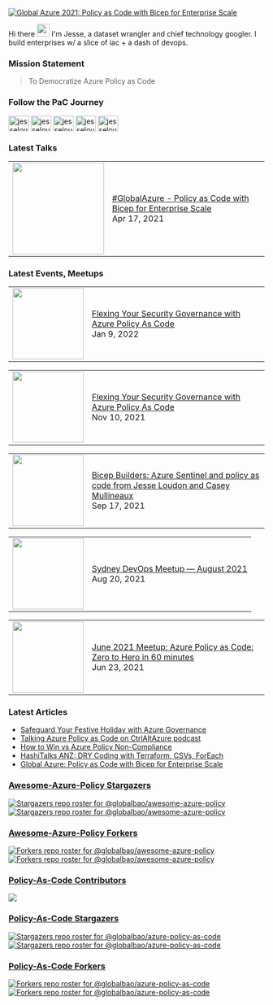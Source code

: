 [![Global Azure 2021: Policy as Code with Bicep for Enterprise Scale](https://jloudon.com/assets/images/JesseJson2021.JPG)](https://youtu.be/qpnMJXw6pIg)

Hi there <a href="https://www.jloudon.com/"><img src="https://media.giphy.com/media/hvRJCLFzcasrR4ia7z/giphy.gif" width="25px"></a> I'm Jesse, a dataset wrangler and chief technology googler. I build enterprises w/ a slice of iac + a dash of devops. 

### **Mission Statement**
> To Democratize Azure Policy as Code

### **Follow the PaC Journey**
<p align="left">
<a href="https://twitter.com/coder_au" target="blank"><img align="center" src="https://raw.githubusercontent.com/rahuldkjain/github-profile-readme-generator/master/src/images/icons/Social/twitter.svg" alt="jesseloudon" height="30" width="40" /></a>
<a href="https://linkedin.com/in/jesseloudon" target="blank"><img align="center" src="https://raw.githubusercontent.com/rahuldkjain/github-profile-readme-generator/master/src/images/icons/Social/linked-in-alt.svg" alt="jesseloudon" height="30" width="40" /></a>
<a href="https://github.com/jesseloudon" target="blank"><img align="center" src="https://github.com/rahuldkjain/github-profile-readme-generator/blob/master/src/images/icons/Social/github.svg" alt="jesseloudon" height="30" width="40" /></a>
<a href="https://jloudon.com/feed.xml" target="blank"><img align="center" src="https://github.com/rahuldkjain/github-profile-readme-generator/blob/master/src/images/icons/Social/rss.svg" alt="jesseloudon" height="30" width="40" /></a>
<a href="https://www.youtube.com/channel/UCZ79IZ2ofpJhLVAOgN0n9tw" target="blank"><img align="center" src="https://github.com/rahuldkjain/github-profile-readme-generator/blob/master/src/images/icons/Social/youtube.svg" alt="jesseloudon" height="30" width="40" /></a>
 
### Latest Talks
<!-- YOUTUBE:START --><table><tr><td><a href="https://www.youtube.com/watch?v=qpnMJXw6pIg"><img width="180px" src="https://i.ytimg.com/vi/qpnMJXw6pIg/mqdefault.jpg"></a></td>
<td><a href="https://www.youtube.com/watch?v=qpnMJXw6pIg">#GlobalAzure - Policy as Code with Bicep for Enterprise Scale</a><br/>Apr 17, 2021</td></tr></table>
<!-- YOUTUBE:END -->

### Latest Events, Meetups
<!-- YOUTUBE-PLAYLIST:START --><table><tr><td><a href="https://www.youtube.com/watch?v=SuH_TBBsvLI"><img width="140px" src="https://i.ytimg.com/vi/SuH_TBBsvLI/mqdefault.jpg"></a></td>
<td><a href="https://www.youtube.com/watch?v=SuH_TBBsvLI">Flexing Your Security Governance with Azure Policy As Code</a><br/>Jan 9, 2022</td></tr></table>
<table><tr><td><a href="https://www.youtube.com/watch?v=-KSLh2I9e1U"><img width="140px" src="https://i.ytimg.com/vi/-KSLh2I9e1U/mqdefault.jpg"></a></td>
<td><a href="https://www.youtube.com/watch?v=-KSLh2I9e1U">Flexing Your Security Governance with Azure Policy As Code</a><br/>Nov 10, 2021</td></tr></table>
<table><tr><td><a href="https://www.youtube.com/watch?v=B03V3Tazcec"><img width="140px" src="https://i.ytimg.com/vi/B03V3Tazcec/mqdefault.jpg"></a></td>
<td><a href="https://www.youtube.com/watch?v=B03V3Tazcec">Bicep Builders: Azure Sentinel and policy as code from Jesse Loudon and Casey Mullineaux</a><br/>Sep 17, 2021</td></tr></table>
<table><tr><td><a href="https://www.youtube.com/watch?v=dPwy8nlNyNM"><img width="140px" src="https://i.ytimg.com/vi/dPwy8nlNyNM/mqdefault.jpg"></a></td>
<td><a href="https://www.youtube.com/watch?v=dPwy8nlNyNM">Sydney DevOps Meetup — August 2021</a><br/>Aug 20, 2021</td></tr></table>
<table><tr><td><a href="https://www.youtube.com/watch?v=AVn5glYBz84"><img width="140px" src="https://i.ytimg.com/vi/AVn5glYBz84/mqdefault.jpg"></a></td>
<td><a href="https://www.youtube.com/watch?v=AVn5glYBz84">June 2021 Meetup: Azure Policy as Code: Zero to Hero in 60 minutes</a><br/>Jun 23, 2021</td></tr></table>
<!-- YOUTUBE-PLAYLIST:END -->

### Latest Articles
<!-- BLOG-POST-LIST:START -->
- [Safeguard Your Festive Holiday with Azure Governance](https://jloudon.com/cloud/Safeguard-Your-Festive-Holiday-with-Azure-Governance/)
- [Talking Azure Policy as Code on CtrlAltAzure podcast](https://jloudon.com/cloud/Talking-Azure-Policy-as-Code-on-the-CtrlAltAzure-podcast/)
- [How to Win vs Azure Policy Non-Compliance](https://jloudon.com/cloud/How-To-Win-vs-Azure-Policy-Non-Compliance/)
- [HashiTalks ANZ: DRY Coding with Terraform, CSVs, ForEach](https://jloudon.com/cloud/HashiTalks-ANZ-DRY-Coding-with-Terraform-CSVs-ForEach/)
- [Global Azure: Policy as Code with Bicep for Enterprise Scale](https://jloudon.com/cloud/Global-Azure-Policy-as-Code-with-Bicep-for-Enterprise-Scale/)
<!-- BLOG-POST-LIST:END -->

### [Awesome-Azure-Policy Stargazers](https://github.com/globalbao/awesome-azure-policy)
[![Stargazers repo roster for @globalbao/awesome-azure-policy](https://reporoster.com/stars/globalbao/awesome-azure-policy#gh-light-mode-only)](https://github.com/globalbao/awesome-azure-policy/stargazers#gh-light-mode-only)[![Stargazers repo roster for @globalbao/awesome-azure-policy](https://reporoster.com/stars/dark/globalbao/awesome-azure-policy#gh-dark-mode-only)](https://github.com/globalbao/awesome-azure-policy/stargazers#gh-dark-mode-only)

### [Awesome-Azure-Policy Forkers](https://github.com/globalbao/awesome-azure-policy)
[![Forkers repo roster for @globalbao/awesome-azure-policy](https://reporoster.com/forks/globalbao/awesome-azure-policy#gh-light-mode-only)](https://github.com/globalbao/awesome-azure-policy/network/members#gh-light-mode-only)[![Forkers repo roster for @globalbao/awesome-azure-policy](https://reporoster.com/forks/dark/globalbao/awesome-azure-policy#gh-dark-mode-only)](https://github.com/globalbao/awesome-azure-policy/network/members#gh-dark-mode-only)

### [Policy-As-Code Contributors](https://github.com/globalbao/azure-policy-as-code)
<a href="https://github.com/globalbao/azure-policy-as-code/graphs/contributors">
  <img src="https://contrib.rocks/image?repo=globalbao/azure-policy-as-code" />
</a>

### [Policy-As-Code Stargazers](https://github.com/globalbao/azure-policy-as-code)
[![Stargazers repo roster for @globalbao/azure-policy-as-code](https://reporoster.com/stars/globalbao/azure-policy-as-code#gh-light-mode-only)](https://github.com/globalbao/azure-policy-as-code/stargazers#gh-light-mode-only)[![Stargazers repo roster for @globalbao/azure-policy-as-code](https://reporoster.com/stars/dark/globalbao/azure-policy-as-code#gh-dark-mode-only)](https://github.com/globalbao/azure-policy-as-code/stargazers#gh-dark-mode-only)

### [Policy-As-Code Forkers](https://github.com/globalbao/azure-policy-as-code)
[![Forkers repo roster for @globalbao/azure-policy-as-code](https://reporoster.com/forks/globalbao/azure-policy-as-code#gh-light-mode-only)](https://github.com/globalbao/azure-policy-as-code/network/members#gh-light-mode-only)[![Forkers repo roster for @globalbao/azure-policy-as-code](https://reporoster.com/forks/dark/globalbao/azure-policy-as-code#gh-dark-mode-only)](https://github.com/globalbao/azure-policy-as-code/network/members#gh-dark-mode-only)
